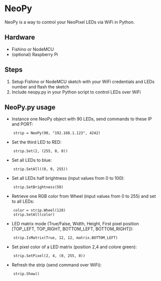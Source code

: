 # NeoPy
NeoPy is a way to control your NeoPixel LEDs via WiFi in Python.

## Hardware
- Fishino or NodeMCU
- (optional) Raspberry Pi

## Steps
1) Setup Fishino or NodeMCU sketch with your WiFi credentials and LEDs number and flash the sketch
2) Include neopy.py in your Python script to control LEDs over WiFi

## NeoPy.py usage
- Instance one NeoPy object with 90 LEDs, send commands to these IP and PORT:
```
    strip = NeoPy(90, "192.168.1.123", 4242)
```
- Set the third LED to RED:
```
    strip.Set(2, (255, 0, 0))
```
- Set all LEDs to blue:
```
    strip.SetAll((0, 0, 255))
```
- Set all LEDs half brightness (input values from 0 to 100):
```
    strip.SetBrightness(50)
```
- Retrieve one RGB color from Wheel (input values from 0 to 255) and set to all LEDs:
```
    color = strip.Wheel(128)
    strip.SetAll(color)
```
- LED matrix mode (True/False, Width, Height, First pixel position [TOP_LEFT, TOP_RIGHT, BOTTOM_LEFT, BOTTOM_RIGHT]):
```
    strip.IsMatrix(True, 12, 12, matrix.BOTTOM_LEFT)
```
- Set pixel color of a LED matrix (position 2,4 and colore green):
```
    strip.SetPixel(2, 4, (0, 255, 0))
```
- Refresh the strip (send command over WiFi):
```
    strip.Show()
```

